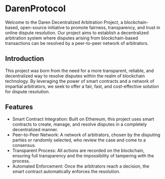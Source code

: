 # DarenProtocol

Welcome to the Daren Decentralized Arbitration Project, a blockchain-based, open-source initiative to promote fairness, transparency, and trust in online dispute resolution. Our project aims to establish a decentralized arbitration system where disputes arising from blockchain-based transactions can be resolved by a peer-to-peer network of arbitrators.

## Introduction
This project was born from the need for a more transparent, reliable, and decentralized way to resolve disputes within the realm of blockchain technology. By leveraging the power of smart contracts and a network of impartial arbitrators, we seek to offer a fair, fast, and cost-effective solution for dispute resolution.

## Features
- Smart Contract Integration: Built on Ethereum, this project uses smart contracts to create, manage, and resolve disputes in a completely decentralized manner.
- Peer-to-Peer Network: A network of arbitrators, chosen by the disputing parties or randomly selected, who review the case and come to a consensus.
- Transparent Process: All actions are recorded on the blockchain, ensuring full transparency and the impossibility of tampering with the process.
- Automated Enforcement: Once the arbitrators reach a decision, the smart contract automatically enforces the resolution.
